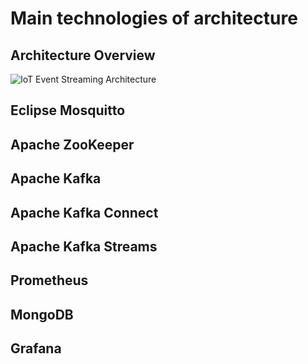 # Main technologies of architecture

## Architecture Overview

![IoT Event Streaming Architecture](https://miro.medium.com/v2/resize:fit:2000/format:webp/1*IUaBLlbVKgmsjbjqzew0ZQ.png)

## Eclipse Mosquitto



## Apache ZooKeeper



## Apache Kafka



## Apache Kafka Connect



## Apache Kafka Streams



## Prometheus



## MongoDB



## Grafana


